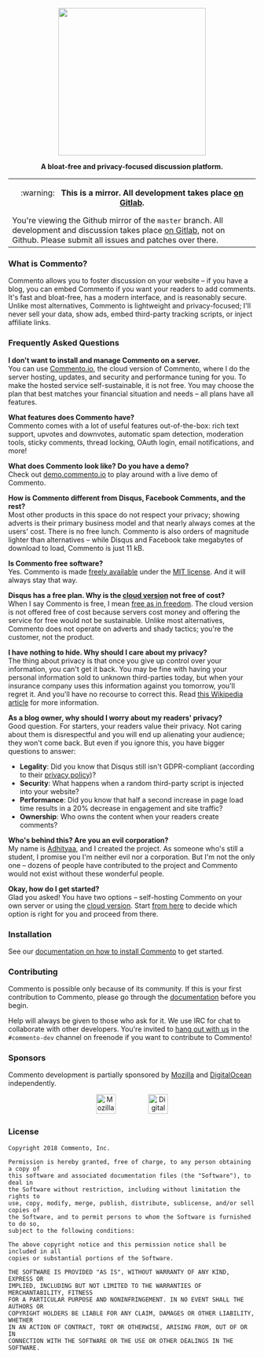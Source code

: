 <p align="center">
<a href="https://commento.io"><img src="https://user-images.githubusercontent.com/7521600/33375172-14b21f68-d52f-11e7-9b30-477682bccf8f.png" width=300></a>
</p>

<p align="center"><b>A bloat-free and privacy-focused discussion platform.</b></p>

<table align="center"><tr><td>
<p align="center">:warning: &nbsp; <b>This is a mirror. All development takes place <a href="https://gitlab.com/commento/commento">on Gitlab</a>.</b></p>
<div>You're viewing the Github mirror of the <code>master</code> branch. All development and discussion takes place <a href="https://gitlab.com/commento/commento">on Gitlab</a>, not on Github. Please submit all issues and patches over there.</div></td></tr></table>

### What is Commento?

Commento allows you to foster discussion on your website &ndash; if you have a blog, you can embed Commento if you want your readers to add comments. It's fast and bloat-free, has a modern interface, and is reasonably secure. Unlike most alternatives, Commento is lightweight and privacy-focused; I'll never sell your data, show ads, embed third-party tracking scripts, or inject affiliate links.

### Frequently Asked Questions

**I don't want to install and manage Commento on a server.**  
You can use [Commento.io](https://commento.io), the cloud version of Commento, where I do the server hosting, updates, and security and performance tuning for you. To make the hosted service self-sustainable, it is not free. You may choose the plan that best matches your financial situation and needs &ndash; all plans have all features.

**What features does Commento have?**  
Commento comes with a lot of useful features out-of-the-box: rich text support, upvotes and downvotes, automatic spam detection, moderation tools, sticky comments, thread locking, OAuth login, email notifications, and more!

**What does Commento look like? Do you have a demo?**  
Check out [demo.commento.io](https://demo.commento.io) to play around with a live demo of Commento.

**How is Commento different from Disqus, Facebook Comments, and the rest?**  
Most other products in this space do not respect your privacy; showing adverts is their primary business model and that nearly always comes at the users' cost. There is no free lunch. Commento is also orders of magnitude lighter than alternatives &ndash; while Disqus and Facebook take megabytes of download to load, Commento is just 11 kB.

**Is Commento free software?**  
Yes. Commento is made [freely available](https://gitlab.com/commento/commento) under the [MIT license](https://gitlab.com/commento/commento/blob/master/LICENSE). And it will always stay that way.

**Disqus has a free plan. Why is the [cloud version](https://commento.io) not free of cost?**  
When I say Commento is free, I mean [free as in freedom](https://www.gnu.org/philosophy/free-sw.en.html). The cloud version is not offered free of cost because servers cost money and offering the service for free would not be sustainable. Unlike most alternatives, Commento does not operate on adverts and shady tactics; you're the customer, not the product.

**I have nothing to hide. Why should I care about my privacy?**  
The thing about privacy is that once you give up control over your information, you can't get it back. You may be fine with having your personal information sold to unknown third-parties today, but when your insurance company uses this information against you tomorrow, you'll regret it. And you'll have no recourse to correct this. Read [this Wikipedia article](https://en.wikipedia.org/wiki/Nothing_to_hide_argument) for more information.

<div><p style="margin: 0px 0px"><b>As a blog owner, why should I worry about my readers' privacy?</b><br>
Good question. For starters, your readers value their privacy. Not caring about them is disrespectful and you will end up alienating your audience; they won't come back. But even if you ignore this, you have bigger questions to answer:</p>
<ul>
 <li><b>Legality</b>: Did you know that Disqus still isn't GDPR-compliant (according to their <a href="https://help.disqus.com/terms-and-policies/privacy-faq" title="At the time of writing (28 December 2018)" rel="nofollow">privacy policy</a>)?</li>
 <li><b>Security</b>: What happens when a random third-party script is injected into your website?</li>
 <li><b>Performance</b>: Did you know that half a second increase in page load time results in a 20% decrease in  engagement and site traffic?</li>
 <li><b>Ownership</b>: Who owns the content when your readers create comments?</li>
</ul></div>

**Who's behind this? Are you an evil corporation?**  
My name is <a href="https://adtac.in">Adhityaa</a>, and I created the project. As someone who's still a student, I promise you I'm neither evil nor a corporation. But I'm not the only one &ndash; dozens of people have contributed to the project and Commento would not exist without these wonderful people.

**Okay, how do I get started?**  
Glad you asked! You have two options &ndash; self-hosting Commento on your own server or using the [cloud  version](https://commento.io). Start [from here](https://docs.commento.io/getting-started/) to decide which option is right for you and proceed from there.

### Installation

See our [documentation on how to install Commento](https://docs.commento.io/installation/) to get started.

### Contributing

Commento is possible only because of its community. If this is your first contribution to Commento, please go through the [documentation](https://docs.commento.io/contributing/) before you begin.

Help will always be given to those who ask for it. We use IRC for chat to collaborate with other developers. You're invited to [hang out with us](https://irc.commento.io) in the `#commento-dev` channel on freenode if you want to contribute to Commento!

### Sponsors

Commento development is partially sponsored by [Mozilla](https://mozilla.org) and [DigitalOcean](https://www.digitalocean.com/) independently.

<p align="center">
<a href="https://www.mozilla.org/en-US/"><img src="https://user-images.githubusercontent.com/7521600/32265838-d05b2d08-bf0a-11e7-92e1-2cb183eae616.png" title="Mozilla" height="40"></a>
&nbsp; &nbsp; &nbsp; &nbsp; &nbsp; &nbsp; &nbsp; &nbsp;
<a href="https://www.digitalocean.com"><img src="https://user-images.githubusercontent.com/7521600/32265839-d093c7da-bf0a-11e7-8d99-96a940041d06.png" title="DigitalOcean" height="40"></a>
</p>

### License

```
Copyright 2018 Commento, Inc.

Permission is hereby granted, free of charge, to any person obtaining a copy of
this software and associated documentation files (the "Software"), to deal in
the Software without restriction, including without limitation the rights to
use, copy, modify, merge, publish, distribute, sublicense, and/or sell copies of
the Software, and to permit persons to whom the Software is furnished to do so,
subject to the following conditions:

The above copyright notice and this permission notice shall be included in all
copies or substantial portions of the Software.

THE SOFTWARE IS PROVIDED "AS IS", WITHOUT WARRANTY OF ANY KIND, EXPRESS OR
IMPLIED, INCLUDING BUT NOT LIMITED TO THE WARRANTIES OF MERCHANTABILITY, FITNESS
FOR A PARTICULAR PURPOSE AND NONINFRINGEMENT. IN NO EVENT SHALL THE AUTHORS OR
COPYRIGHT HOLDERS BE LIABLE FOR ANY CLAIM, DAMAGES OR OTHER LIABILITY, WHETHER
IN AN ACTION OF CONTRACT, TORT OR OTHERWISE, ARISING FROM, OUT OF OR IN
CONNECTION WITH THE SOFTWARE OR THE USE OR OTHER DEALINGS IN THE SOFTWARE.
```
